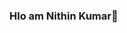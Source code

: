 ### Hlo am Nithin Kumar👋

<!--
**nithin644/nithin644** is a ✨ _special_ ✨ repository because its `README.md` (this file) appears on your GitHub profile.

Here are some ideas to get you started:

- 🔭 I’m currently working on Wallet
- 🌱 I’m currently learning swift
- 👯 I’m looking to collaborate on YouTube
- 🤔 I’m looking for help with documentation
- 💬 Ask me about further related any tech stuff
- 📫 How to reach me: Instagram -__cyber__world_
- 😄 Pronouns: He/His
- ⚡ Fun fact: I almost Listening 12Hours songs everyday. 
-->
